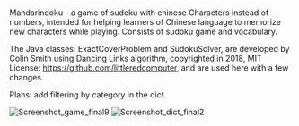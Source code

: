 # 
Mandarindoku - a game of sudoku with chinese Characters instead of numbers, 
intended for helping learners of Chinese language to memorize new characters while playing.
Consists of sudoku game and vocabulary.


The Java classes: ExactCoverProblem and SudokuSolver, are developed by Colin Smith using Dancing Links algorithm, copyrighted in 2018, MIT License: https://github.com/littleredcomputer, and are used here with a few changes.


Plans: add filtering by category in the dict.


![Screenshot_game_final9](https://user-images.githubusercontent.com/90948269/196337528-6f9ecf63-f666-416a-9a32-fb7e040e491a.png)
![Screenshot_dict_final2](https://user-images.githubusercontent.com/90948269/196189194-25b719ca-c3f3-49ff-8c5c-2adf0cc8fa5b.png)
